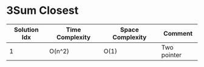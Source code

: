 # 3Sum Closest

| Solution Idx | Time Complexity | Space Complexity | Comment     |
| ------------ | --------------- | ---------------- | ----------- |
| 1            | O(n^2)          | O(1)             | Two pointer |
